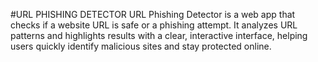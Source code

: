 #URL PHISHING DETECTOR
URL Phishing Detector is a web app that checks if a website URL is safe or a phishing attempt. It analyzes URL patterns and highlights results with a clear, interactive interface, helping users quickly identify malicious sites and stay protected online.
